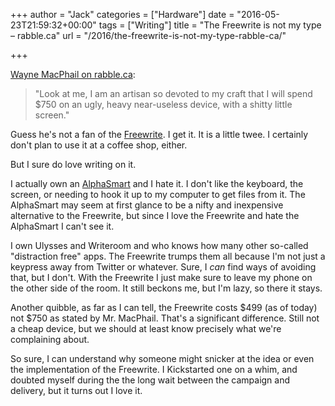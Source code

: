 +++
author = "Jack"
categories = ["Hardware"]
date = "2016-05-23T21:59:32+00:00"
tags = ["Writing"]
title = "The Freewrite is not my type – rabble.ca"
url = "/2016/the-freewrite-is-not-my-type-rabble-ca/"

+++

[Wayne MacPhail on rabble.ca][1]:

> "Look at me, I am an artisan so devoted to my craft that I will spend $750 on an ugly, heavy near-useless device, with a shitty little screen."

Guess he's not a fan of the [Freewrite][2]. I get it. It is a little twee. I certainly don't plan to use it at a coffee shop, either.

But I sure do love writing on it.

I actually own an [AlphaSmart][3] and I hate it. I don't like the keyboard, the screen, or needing to hook it up to my computer to get files from it. The AlphaSmart may seem at first glance to be a nifty and inexpensive alternative to the Freewrite, but since I love the Freewrite and hate the AlphaSmart I can't see it.

I own Ulysses and Writeroom and who knows how many other so-called "distraction free" apps. The Freewrite trumps them all because I'm not just a keypress away from Twitter or whatever. Sure, I _can_ find ways of avoiding that, but I don't. With the Freewrite I just make sure to leave my phone on the other side of the room. It still beckons me, but I'm lazy, so there it stays.

Another quibble, as far as I can tell, the Freewrite costs $499 (as of today) not $750 as stated by Mr. MacPhail. That's a significant difference. Still not a cheap device, but we should at least know precisely what we're complaining about.

So sure, I can understand why someone might snicker at the idea or even the implementation of the Freewrite. I Kickstarted one on a whim, and doubted myself during the the long wait between the campaign and delivery, but it turns out I love it.

 [1]: http://rabble.ca/columnists/2016/05/freewrite-not-my-type
 [2]: https://getfreewrite.com
 [3]: https://en.m.wikipedia.org/wiki/AlphaSmart